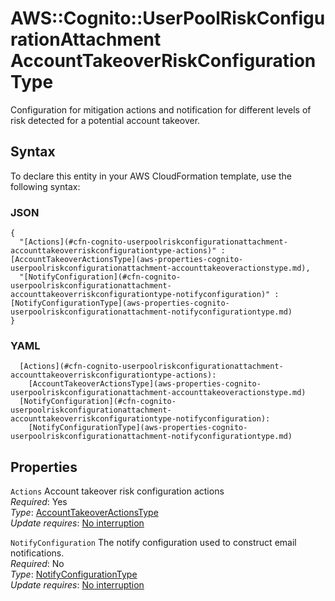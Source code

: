 # AWS::Cognito::UserPoolRiskConfigurationAttachment AccountTakeoverRiskConfigurationType<a name="aws-properties-cognito-userpoolriskconfigurationattachment-accounttakeoverriskconfigurationtype"></a>

Configuration for mitigation actions and notification for different levels of risk detected for a potential account takeover\.

## Syntax<a name="aws-properties-cognito-userpoolriskconfigurationattachment-accounttakeoverriskconfigurationtype-syntax"></a>

To declare this entity in your AWS CloudFormation template, use the following syntax:

### JSON<a name="aws-properties-cognito-userpoolriskconfigurationattachment-accounttakeoverriskconfigurationtype-syntax.json"></a>

```
{
  "[Actions](#cfn-cognito-userpoolriskconfigurationattachment-accounttakeoverriskconfigurationtype-actions)" : [AccountTakeoverActionsType](aws-properties-cognito-userpoolriskconfigurationattachment-accounttakeoveractionstype.md),
  "[NotifyConfiguration](#cfn-cognito-userpoolriskconfigurationattachment-accounttakeoverriskconfigurationtype-notifyconfiguration)" : [NotifyConfigurationType](aws-properties-cognito-userpoolriskconfigurationattachment-notifyconfigurationtype.md)
}
```

### YAML<a name="aws-properties-cognito-userpoolriskconfigurationattachment-accounttakeoverriskconfigurationtype-syntax.yaml"></a>

```
  [Actions](#cfn-cognito-userpoolriskconfigurationattachment-accounttakeoverriskconfigurationtype-actions): 
    [AccountTakeoverActionsType](aws-properties-cognito-userpoolriskconfigurationattachment-accounttakeoveractionstype.md)
  [NotifyConfiguration](#cfn-cognito-userpoolriskconfigurationattachment-accounttakeoverriskconfigurationtype-notifyconfiguration): 
    [NotifyConfigurationType](aws-properties-cognito-userpoolriskconfigurationattachment-notifyconfigurationtype.md)
```

## Properties<a name="aws-properties-cognito-userpoolriskconfigurationattachment-accounttakeoverriskconfigurationtype-properties"></a>

`Actions`  <a name="cfn-cognito-userpoolriskconfigurationattachment-accounttakeoverriskconfigurationtype-actions"></a>
Account takeover risk configuration actions  
*Required*: Yes  
*Type*: [AccountTakeoverActionsType](aws-properties-cognito-userpoolriskconfigurationattachment-accounttakeoveractionstype.md)  
*Update requires*: [No interruption](https://docs.aws.amazon.com/AWSCloudFormation/latest/UserGuide/using-cfn-updating-stacks-update-behaviors.html#update-no-interrupt)

`NotifyConfiguration`  <a name="cfn-cognito-userpoolriskconfigurationattachment-accounttakeoverriskconfigurationtype-notifyconfiguration"></a>
The notify configuration used to construct email notifications\.  
*Required*: No  
*Type*: [NotifyConfigurationType](aws-properties-cognito-userpoolriskconfigurationattachment-notifyconfigurationtype.md)  
*Update requires*: [No interruption](https://docs.aws.amazon.com/AWSCloudFormation/latest/UserGuide/using-cfn-updating-stacks-update-behaviors.html#update-no-interrupt)
